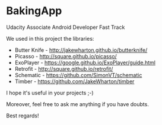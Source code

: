 # BakingApp
Udacity Associate Android Developer Fast Track

We used in this project the libraries:

- Butter Knife - http://jakewharton.github.io/butterknife/
- Picasso - http://square.github.io/picasso/
- ExoPlayer - https://google.github.io/ExoPlayer/guide.html
- Retrofit - http://square.github.io/retrofit/
- Schematic - https://github.com/SimonVT/schematic
- Timber - https://github.com/JakeWharton/timber

I hope it's useful in your projects ;-)

Moreover, feel free to ask me anything if you have doubts.

Best regards!
